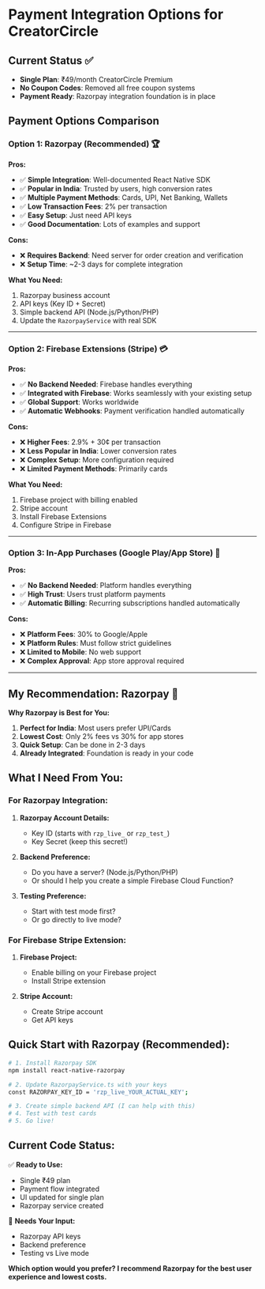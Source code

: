 # Payment Integration Options for CreatorCircle

## Current Status ✅
- **Single Plan**: ₹49/month CreatorCircle Premium
- **No Coupon Codes**: Removed all free coupon systems
- **Payment Ready**: Razorpay integration foundation is in place

## Payment Options Comparison

### Option 1: Razorpay (Recommended) 🏆

**Pros:**
- ✅ **Simple Integration**: Well-documented React Native SDK
- ✅ **Popular in India**: Trusted by users, high conversion rates
- ✅ **Multiple Payment Methods**: Cards, UPI, Net Banking, Wallets
- ✅ **Low Transaction Fees**: 2% per transaction
- ✅ **Easy Setup**: Just need API keys
- ✅ **Good Documentation**: Lots of examples and support

**Cons:**
- ❌ **Requires Backend**: Need server for order creation and verification
- ❌ **Setup Time**: ~2-3 days for complete integration

**What You Need:**
1. Razorpay business account
2. API keys (Key ID + Secret)
3. Simple backend API (Node.js/Python/PHP)
4. Update the `RazorpayService` with real SDK

---

### Option 2: Firebase Extensions (Stripe) 💳

**Pros:**
- ✅ **No Backend Needed**: Firebase handles everything
- ✅ **Integrated with Firebase**: Works seamlessly with your existing setup
- ✅ **Global Support**: Works worldwide
- ✅ **Automatic Webhooks**: Payment verification handled automatically

**Cons:**
- ❌ **Higher Fees**: 2.9% + 30¢ per transaction
- ❌ **Less Popular in India**: Lower conversion rates
- ❌ **Complex Setup**: More configuration required
- ❌ **Limited Payment Methods**: Primarily cards

**What You Need:**
1. Firebase project with billing enabled
2. Stripe account
3. Install Firebase Extensions
4. Configure Stripe in Firebase

---

### Option 3: In-App Purchases (Google Play/App Store) 📱

**Pros:**
- ✅ **No Backend Needed**: Platform handles everything
- ✅ **High Trust**: Users trust platform payments
- ✅ **Automatic Billing**: Recurring subscriptions handled automatically

**Cons:**
- ❌ **Platform Fees**: 30% to Google/Apple
- ❌ **Platform Rules**: Must follow strict guidelines
- ❌ **Limited to Mobile**: No web support
- ❌ **Complex Approval**: App store approval required

---

## My Recommendation: Razorpay 🎯

**Why Razorpay is Best for You:**

1. **Perfect for India**: Most users prefer UPI/Cards
2. **Lowest Cost**: Only 2% fees vs 30% for app stores
3. **Quick Setup**: Can be done in 2-3 days
4. **Already Integrated**: Foundation is ready in your code

## What I Need From You:

### For Razorpay Integration:

1. **Razorpay Account Details:**
   - Key ID (starts with `rzp_live_` or `rzp_test_`)
   - Key Secret (keep this secret!)

2. **Backend Preference:**
   - Do you have a server? (Node.js/Python/PHP)
   - Or should I help you create a simple Firebase Cloud Function?

3. **Testing Preference:**
   - Start with test mode first?
   - Or go directly to live mode?

### For Firebase Stripe Extension:

1. **Firebase Project:**
   - Enable billing on your Firebase project
   - Install Stripe extension

2. **Stripe Account:**
   - Create Stripe account
   - Get API keys

## Quick Start with Razorpay (Recommended):

```bash
# 1. Install Razorpay SDK
npm install react-native-razorpay

# 2. Update RazorpayService.ts with your keys
const RAZORPAY_KEY_ID = 'rzp_live_YOUR_ACTUAL_KEY';

# 3. Create simple backend API (I can help with this)
# 4. Test with test cards
# 5. Go live!
```

## Current Code Status:

✅ **Ready to Use:**
- Single ₹49 plan
- Payment flow integrated
- UI updated for single plan
- Razorpay service created

🔄 **Needs Your Input:**
- Razorpay API keys
- Backend preference
- Testing vs Live mode

**Which option would you prefer? I recommend Razorpay for the best user experience and lowest costs.**
